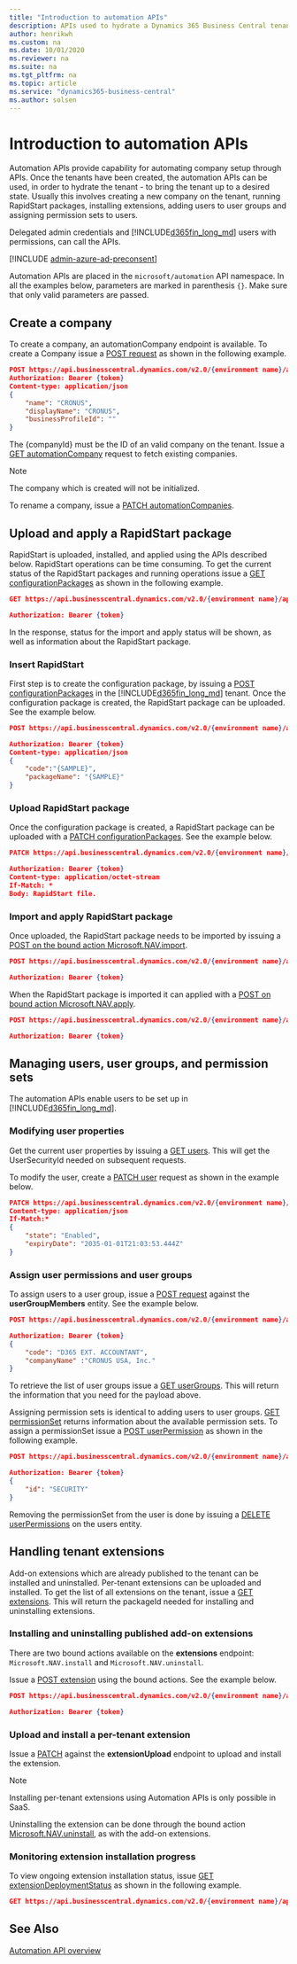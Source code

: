 ```yaml
---
title: "Introduction to automation APIs"
description: APIs used to hydrate a Dynamics 365 Business Central tenant. Using the automation APIs, companies can be created, extensions installed, permissions assigned, and RapidStart packages applied.
author: henrikwh
ms.custom: na
ms.date: 10/01/2020
ms.reviewer: na
ms.suite: na
ms.tgt_pltfrm: na
ms.topic: article
ms.service: "dynamics365-business-central"
ms.author: solsen
---
```


# Introduction to automation APIs

Automation APIs provide capability for automating company setup through APIs. Once the tenants have been created, the automation APIs can be used, in order to hydrate the tenant - to bring the tenant up to a desired state. Usually this involves creating a new company on the tenant, running RapidStart packages, installing extensions, adding users to user groups and assigning permission sets to users.

Delegated admin credentials and [!INCLUDE[d365fin_long_md](../developer/includes/d365fin_long_md.md)] users with permissions, can call the APIs.

[!INCLUDE [admin-azure-ad-preconsent](../developer/includes/admin-azure-ad-preconsent.md)]

Automation APIs are placed in the `microsoft/automation` API namespace. In all the examples below, parameters are marked in parenthesis `{}`. Make sure that only valid parameters are passed.

## Create a company

To create a company, an automationCompany endpoint is available. To create a Company issue a [POST request](dynamics-microsoft-automation-automationCompanies-post.md) as shown in the following example.

```json
POST https://api.businesscentral.dynamics.com/v2.0/{environment name}/api/microsoft/automation/2.0/companies({companyId})/automationCompanies
Authorization: Bearer {token}
Content-type: application/json
{
    "name": "CRONUS",
    "displayName": "CRONUS",
    "businessProfileId": ""
}
```

The {companyId} must be the ID of an valid company on the tenant. Issue a [GET automationCompany](dynamics-microsoft-automation-automationCompanies-get.md) request to fetch existing companies. 

> [!NOTE]  
> The company which is created will not be initialized.

To rename a company, issue a [PATCH automationCompanies](dynamics-microsoft-automation-automationcompanies-patch.md).

## Upload and apply a RapidStart package

RapidStart is uploaded, installed, and applied using the APIs described below. RapidStart operations can be time consuming. To get the current status of the RapidStart packages and running operations issue a [GET configurationPackages](dynamics-microsoft-automation-configurationpackage-get.md) as shown in the following example.

```json
GET https://api.businesscentral.dynamics.com/v2.0/{environment name}/api/microsoft/automation/2.0/companies({companyId})/configurationPackages

Authorization: Bearer {token}
```

In the response, status for the import and apply status will be shown, as well as information about the RapidStart package.

### Insert RapidStart

First step is to create the configuration package, by issuing a [POST configurationPackages](dynamics-microsoft-automation-configurationpackage-post.md) in the [!INCLUDE[d365fin_long_md](../developer/includes/d365fin_long_md.md)] tenant. Once the configuration package is created, the RapidStart package can be uploaded. See the example below.

```json
POST https://api.businesscentral.dynamics.com/v2.0/{environment name}/api/microsoft/automation/2.0/companies({companyId})/configurationPackages

Authorization: Bearer {token}
Content-type: application/json
{
    "code":"{SAMPLE}",
    "packageName": "{SAMPLE}"
}
```

### Upload RapidStart package

Once the configuration package is created, a RapidStart package can be uploaded with a [PATCH configurationPackages](dynamics-microsoft-automation-configurationpackage-patch.md). See the example below.

```json
PATCH https://api.businesscentral.dynamics.com/v2.0/{environment name}/api/microsoft/automation/2.0/companies({companyId})/configurationPackages({Id})/file('{SAMPLE}')/content

Authorization: Bearer {token}
Content-type: application/octet-stream
If-Match: *
Body: RapidStart file.
```

### Import and apply RapidStart package

Once uploaded, the RapidStart package needs to be imported by issuing a [POST on the bound action Microsoft.NAV.import](dynamics-microsoft-automation-configurationpackage-post.md).

```json
POST https://api.businesscentral.dynamics.com/v2.0/{environment name}/api/microsoft/automation/2.0/companies({companyId})/configurationPackages({Id})/Microsoft.NAV.import

Authorization: Bearer {token}
```

When the RapidStart package is imported it can applied with a [POST on bound action Microsoft.NAV.apply](dynamics-microsoft-automation-configurationpackage-post.md).

```json
POST https://api.businesscentral.dynamics.com/v2.0/{environment name}/api/microsoft/automation/2.0/companies({companyId})/configurationPackages({Id})/Microsoft.NAV.apply

Authorization: Bearer {token}
```

## Managing users, user groups, and permission sets

The automation APIs enable users to be set up in [!INCLUDE[d365fin_long_md](../developer/includes/d365fin_long_md.md)].

### Modifying user properties

Get the current user properties by issuing a [GET users](dynamics-microsoft-automation-user-get.md). This will get the UserSecurityId needed on subsequent requests.

To modify the user, create a [PATCH user](dynamics-microsoft-automation-user-patch.md) request as shown in the example below.

```json
PATCH https://api.businesscentral.dynamics.com/v2.0/{environment name}/api/microsoft/automation/v1.0/companies({id})/users({userSecurityId})
Content-type: application/json
If-Match:*
{
    "state": "Enabled",
    "expiryDate": "2035-01-01T21:03:53.444Z"
}
```

### Assign user permissions and user groups

To assign users to a user group, issue a [POST request](dynamics-microsoft-automation-usergroupmember-post.md) against the **userGroupMembers** entity. See the example below.

```json
POST https://api.businesscentral.dynamics.com/v2.0/{environment name}/api/microsoft/automation/2.0/companies({companyId})/users({userSecurityId})/userGroupMembers

Authorization: Bearer {token}
{ 
    "code": "D365 EXT. ACCOUNTANT",
    "companyName" :"CRONUS USA, Inc."
}
```

To retrieve the list of user groups issue a [GET userGroups](dynamics-microsoft-automation-usergroup-get.md). This will return the information that you need for the payload above.

Assigning permission sets is identical to adding users to user groups. [GET permissionSet](dynamics-microsoft-automation-permissionset-get.md) returns information about the available permission sets. To assign a permissionSet issue a [POST userPermission](dynamics-microsoft-automation-userpermission-post.md) as shown in the following example.

```json
POST https://api.businesscentral.dynamics.com/v2.0/{environment name}/api/microsoft/automation/2.0/companies({companyId})/users({userSecurityId})/userPermissions

Authorization: Bearer {token}
{ 
    "id": "SECURITY"
}
```

Removing the permissionSet from the user is done by issuing a [DELETE userPermissions](dynamics-microsoft-automation-userpermission-delete.md) on the users entity.

## Handling tenant extensions

Add-on extensions which are already published to the tenant can be installed and uninstalled. Per-tenant extensions can be uploaded and installed. To get the list of all extensions on the tenant, issue a [GET extensions](dynamics-microsoft-automation-extension-get.md). This will return the packageId needed for installing and uninstalling extensions.

### Installing and uninstalling published add-on extensions

There are two bound actions available on the **extensions** endpoint: `Microsoft.NAV.install` and `Microsoft.NAV.uninstall`.

Issue a [POST extension](dynamics-microsoft-automation-extension-post.md) using the bound actions. See the example below.

```json
POST https://api.businesscentral.dynamics.com/v2.0/{environment name}/api/microsoft/automation/2.0/companies({companyId})/extensions({packageId})/Microsoft.NAV.install

Authorization: Bearer {token}
```

### Upload and install a per-tenant extension

Issue a [PATCH](dynamics-microsoft-automation-extensionupload-patch.md) against the **extensionUpload** endpoint to upload and install the extension. 

> [!NOTE]  
> Installing per-tenant extensions using Automation APIs is only possible in SaaS.

Uninstalling the extension can be done through the bound action [Microsoft.NAV.uninstall](dynamics-microsoft-automation-extension-post.md), as with the add-on extensions.  

### Monitoring extension installation progress

To view ongoing extension installation status, issue [GET extensionDeploymentStatus](dynamics-microsoft-automation-extensionDeploymentStatus-get.md) as shown in the following example.

```json
GET https://api.businesscentral.dynamics.com/v2.0/{environment name}/api/microsoft/automation/v1.0/companies({companyId})/extensionDeploymentStatus
```

## See Also

[Automation API overview](dynamics-microsoft-automation-overview.md)  

